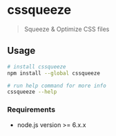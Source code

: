 # cssqueeze

> Squeeze & Optimize CSS files

## Usage

```sh
# install cssqueeze
npm install --global cssqueeze

# run help command for more info
cssqueeze --help
```

### Requirements

- node.js version >= 6.x.x

